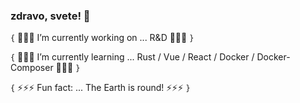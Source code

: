 ### zdravo, svete! 👋

`{` 🔭🔭🔭 I’m currently working on ... R&D 🔭🔭🔭 `}`

`{` 🌱🌱🌱 I’m currently learning ... Rust / Vue / React / Docker / Docker-Composer 🌱🌱🌱 `}`

`{` ⚡⚡⚡ Fun fact: ... The Earth is round! ⚡⚡⚡ `}`
